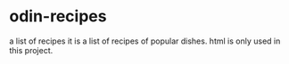 # odin-recipes
a list of recipes
it is a list of recipes of popular dishes. 
html is only used in this project.